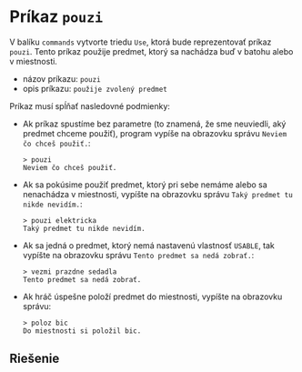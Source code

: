 # Príkaz `pouzi`

V balíku `commands` vytvorte triedu `Use`, ktorá bude reprezentovať príkaz `pouzi`. Tento príkaz použije predmet,
ktorý sa nachádza buď v batohu alebo v miestnosti.

* názov príkazu: `pouzi`
* opis príkazu: `použije zvolený predmet`

Príkaz musí spĺňať nasledovné podmienky:

   * Ak príkaz spustíme bez parametre (to znamená, že sme neuviedli, aký predmet chceme použiť), program vypíše na
     obrazovku správu `Neviem čo chceš použiť.`:

      ```
      > pouzi
      Neviem čo chceš použiť.
      ```

   * Ak sa pokúsime použiť predmet, ktorý pri sebe nemáme alebo sa nenachádza v miestnosti, vypíšte na obrazovku správu
     `Taký predmet tu nikde nevidím.`:

     ```
     > pouzi elektricka
     Taký predmet tu nikde nevidím.
     ```

   * Ak sa jedná o predmet, ktorý nemá nastavenú vlastnosť `USABLE`, tak vypíšte na obrazovku správu `Tento predmet
     sa nedá zobrať.`:

     ```
     > vezmi prazdne sedadla
     Tento predmet sa nedá zobrať.
     ```

   * Ak hráč úspešne položí predmet do miestnosti, vypíšte na obrazovku správu:

     ```
     > poloz bic
     Do miestnosti si položil bic.
     ```


## Riešenie

```python

```
